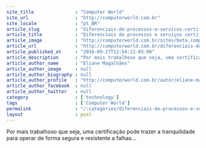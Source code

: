 ```yaml
---
site_title               : "Computer World"
site_url                 : "http://computerworld.com.br"
site_locale              : "pt_BR"
article_slug             : "diferenciais-de-processos-e-servicos-certificados-pelas-isos-9001-e-20000"
article_title            : "Diferenciais de processos e serviços certificados pelas ISOs 9001 e 20000"
article_image            : "http://computerworld.com.br/sites/beta.computerworld.com.br/files/news_articles/selo_carimbo_certificado.jpg"
article_url              : "http://computerworld.com.br/diferenciais-de-processos-e-servicos-certificados-pelas-isos-9001-e-20000"
article_published_at     : "2016-09-27T12:54:13-03:00"
article_description      : "Por mais trabalhoso que seja, uma certificação pode trazer a tranquilidade para operar de forma segura e resistente a falhas..."
article_author_name      : "Eliane Magalhães"
article_author_image     : null
article_author_biography : null
article_author_profile   : "http://computerworld.com.br/autor/eliane-magalhaes"
article_author_facebook  : null
article_author_twitter   : null
category                 : ['technology']
tags                     : ['Computer World']
permalink                : "/:categories/diferenciais-de-processos-e-servicos-certificados-pelas-isos-9001-e-20000/"
layout                   : post
---
```


Por mais trabalhoso que seja, uma certificação pode trazer a tranquilidade para operar de forma segura e resistente a falhas...
